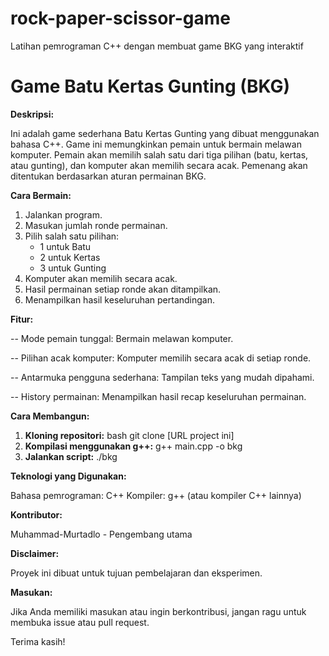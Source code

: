 # rock-paper-scissor-game
Latihan pemrograman C++ dengan membuat game BKG yang interaktif

# Game Batu Kertas Gunting (BKG)

**Deskripsi:**

Ini adalah game sederhana Batu Kertas Gunting yang dibuat menggunakan bahasa C++. Game ini memungkinkan pemain untuk bermain melawan komputer. Pemain akan memilih salah satu dari tiga pilihan (batu, kertas, atau gunting), dan komputer akan memilih secara acak. Pemenang akan ditentukan berdasarkan aturan permainan BKG.

**Cara Bermain:**

1. Jalankan program.
2. Masukan jumlah ronde permainan.
3. Pilih salah satu pilihan:
   * 1 untuk Batu
   * 2 untuk Kertas
   * 3 untuk Gunting
4. Komputer akan memilih secara acak.
5. Hasil permainan setiap ronde akan ditampilkan.
6. Menampilkan hasil keseluruhan pertandingan.

**Fitur:**

  -- Mode pemain tunggal: Bermain melawan komputer.
  
  -- Pilihan acak komputer: Komputer memilih secara acak di setiap ronde.
  
  -- Antarmuka pengguna sederhana: Tampilan teks yang mudah dipahami.

  -- History permainan: Menampilkan hasil recap keseluruhan permainan.
  

**Cara Membangun:**

1. **Kloning repositori:**
   bash
   git clone [URL project ini]
2. **Kompilasi menggunakan g++:**
   g++ main.cpp -o bkg
3. **Jalankan script:**
   ./bkg


**Teknologi yang Digunakan:**

Bahasa pemrograman: C++
Kompiler: g++ (atau kompiler C++ lainnya)


**Kontributor:**

Muhammad-Murtadlo - Pengembang utama


**Disclaimer:**

Proyek ini dibuat untuk tujuan pembelajaran dan eksperimen.


**Masukan:**

Jika Anda memiliki masukan atau ingin berkontribusi, jangan ragu untuk membuka issue atau pull request.

Terima kasih!
